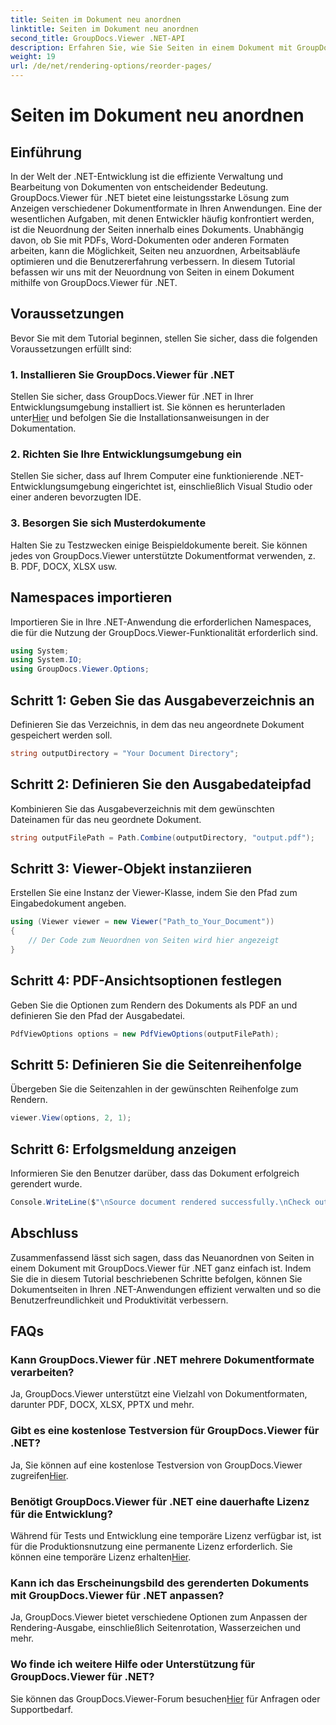 ```yaml
---
title: Seiten im Dokument neu anordnen
linktitle: Seiten im Dokument neu anordnen
second_title: GroupDocs.Viewer .NET-API
description: Erfahren Sie, wie Sie Seiten in einem Dokument mit GroupDocs.Viewer für .NET neu anordnen. Befolgen Sie unsere Schritt-für-Schritt-Anleitung für eine nahtlose Dokumentenverwaltung.
weight: 19
url: /de/net/rendering-options/reorder-pages/
---
```


# Seiten im Dokument neu anordnen

## Einführung
In der Welt der .NET-Entwicklung ist die effiziente Verwaltung und Bearbeitung von Dokumenten von entscheidender Bedeutung. GroupDocs.Viewer für .NET bietet eine leistungsstarke Lösung zum Anzeigen verschiedener Dokumentformate in Ihren Anwendungen. Eine der wesentlichen Aufgaben, mit denen Entwickler häufig konfrontiert werden, ist die Neuordnung der Seiten innerhalb eines Dokuments. Unabhängig davon, ob Sie mit PDFs, Word-Dokumenten oder anderen Formaten arbeiten, kann die Möglichkeit, Seiten neu anzuordnen, Arbeitsabläufe optimieren und die Benutzererfahrung verbessern. In diesem Tutorial befassen wir uns mit der Neuordnung von Seiten in einem Dokument mithilfe von GroupDocs.Viewer für .NET.
## Voraussetzungen
Bevor Sie mit dem Tutorial beginnen, stellen Sie sicher, dass die folgenden Voraussetzungen erfüllt sind:
### 1. Installieren Sie GroupDocs.Viewer für .NET
 Stellen Sie sicher, dass GroupDocs.Viewer für .NET in Ihrer Entwicklungsumgebung installiert ist. Sie können es herunterladen unter[Hier](https://releases.groupdocs.com/viewer/net/) und befolgen Sie die Installationsanweisungen in der Dokumentation.
### 2. Richten Sie Ihre Entwicklungsumgebung ein
Stellen Sie sicher, dass auf Ihrem Computer eine funktionierende .NET-Entwicklungsumgebung eingerichtet ist, einschließlich Visual Studio oder einer anderen bevorzugten IDE.
### 3. Besorgen Sie sich Musterdokumente
Halten Sie zu Testzwecken einige Beispieldokumente bereit. Sie können jedes von GroupDocs.Viewer unterstützte Dokumentformat verwenden, z. B. PDF, DOCX, XLSX usw.

## Namespaces importieren
Importieren Sie in Ihre .NET-Anwendung die erforderlichen Namespaces, die für die Nutzung der GroupDocs.Viewer-Funktionalität erforderlich sind.

```csharp
using System;
using System.IO;
using GroupDocs.Viewer.Options;
```
## Schritt 1: Geben Sie das Ausgabeverzeichnis an
Definieren Sie das Verzeichnis, in dem das neu angeordnete Dokument gespeichert werden soll.
```csharp
string outputDirectory = "Your Document Directory";
```
## Schritt 2: Definieren Sie den Ausgabedateipfad
Kombinieren Sie das Ausgabeverzeichnis mit dem gewünschten Dateinamen für das neu geordnete Dokument.
```csharp
string outputFilePath = Path.Combine(outputDirectory, "output.pdf");
```
## Schritt 3: Viewer-Objekt instanziieren
Erstellen Sie eine Instanz der Viewer-Klasse, indem Sie den Pfad zum Eingabedokument angeben.
```csharp
using (Viewer viewer = new Viewer("Path_to_Your_Document"))
{
    // Der Code zum Neuordnen von Seiten wird hier angezeigt
}
```
## Schritt 4: PDF-Ansichtsoptionen festlegen
Geben Sie die Optionen zum Rendern des Dokuments als PDF an und definieren Sie den Pfad der Ausgabedatei.
```csharp
PdfViewOptions options = new PdfViewOptions(outputFilePath);
```
## Schritt 5: Definieren Sie die Seitenreihenfolge
Übergeben Sie die Seitenzahlen in der gewünschten Reihenfolge zum Rendern.
```csharp
viewer.View(options, 2, 1);
```
## Schritt 6: Erfolgsmeldung anzeigen
Informieren Sie den Benutzer darüber, dass das Dokument erfolgreich gerendert wurde.
```csharp
Console.WriteLine($"\nSource document rendered successfully.\nCheck output in {outputDirectory}.");
```

## Abschluss
Zusammenfassend lässt sich sagen, dass das Neuanordnen von Seiten in einem Dokument mit GroupDocs.Viewer für .NET ganz einfach ist. Indem Sie die in diesem Tutorial beschriebenen Schritte befolgen, können Sie Dokumentseiten in Ihren .NET-Anwendungen effizient verwalten und so die Benutzerfreundlichkeit und Produktivität verbessern.
## FAQs
### Kann GroupDocs.Viewer für .NET mehrere Dokumentformate verarbeiten?
Ja, GroupDocs.Viewer unterstützt eine Vielzahl von Dokumentformaten, darunter PDF, DOCX, XLSX, PPTX und mehr.
### Gibt es eine kostenlose Testversion für GroupDocs.Viewer für .NET?
 Ja, Sie können auf eine kostenlose Testversion von GroupDocs.Viewer zugreifen[Hier](https://releases.groupdocs.com/).
### Benötigt GroupDocs.Viewer für .NET eine dauerhafte Lizenz für die Entwicklung?
 Während für Tests und Entwicklung eine temporäre Lizenz verfügbar ist, ist für die Produktionsnutzung eine permanente Lizenz erforderlich. Sie können eine temporäre Lizenz erhalten[Hier](https://purchase.groupdocs.com/temporary-license/).
### Kann ich das Erscheinungsbild des gerenderten Dokuments mit GroupDocs.Viewer für .NET anpassen?
Ja, GroupDocs.Viewer bietet verschiedene Optionen zum Anpassen der Rendering-Ausgabe, einschließlich Seitenrotation, Wasserzeichen und mehr.
### Wo finde ich weitere Hilfe oder Unterstützung für GroupDocs.Viewer für .NET?
 Sie können das GroupDocs.Viewer-Forum besuchen[Hier](https://forum.groupdocs.com/c/viewer/9) für Anfragen oder Supportbedarf.